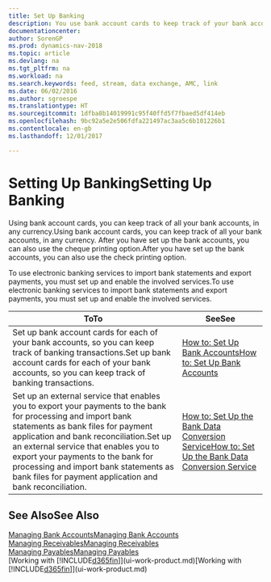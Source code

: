 ```yaml
---
title: Set Up Banking
description: You use bank account cards to keep track of your bank accounts and set up bank feeds to exchange data.
documentationcenter: 
author: SorenGP
ms.prod: dynamics-nav-2018
ms.topic: article
ms.devlang: na
ms.tgt_pltfrm: na
ms.workload: na
ms.search.keywords: feed, stream, data exchange, AMC, link
ms.date: 06/02/2016
ms.author: sgroespe
ms.translationtype: HT
ms.sourcegitcommit: 1dfba8b14019991c95f40ffd5f7fbaed5df414eb
ms.openlocfilehash: 9bc92a5e2e506fdfa221497ac3aa5c6b101226b1
ms.contentlocale: en-gb
ms.lasthandoff: 12/01/2017

---
```

# <a name="setting-up-banking"></a><span data-ttu-id="1a544-103">Setting Up Banking</span><span class="sxs-lookup"><span data-stu-id="1a544-103">Setting Up Banking</span></span>
<span data-ttu-id="1a544-104">Using bank account cards, you can keep track of all your bank accounts, in any currency.</span><span class="sxs-lookup"><span data-stu-id="1a544-104">Using bank account cards, you can keep track of all your bank accounts, in any currency.</span></span> <span data-ttu-id="1a544-105">After you have set up the bank accounts, you can also use the cheque printing option.</span><span class="sxs-lookup"><span data-stu-id="1a544-105">After you have set up the bank accounts, you can also use the check printing option.</span></span>

<span data-ttu-id="1a544-106">To use electronic banking services to import bank statements and  export payments, you must set up and enable the involved services.</span><span class="sxs-lookup"><span data-stu-id="1a544-106">To use electronic banking services to import bank statements and  export payments, you must set up and enable the involved services.</span></span>

| <span data-ttu-id="1a544-107">To</span><span class="sxs-lookup"><span data-stu-id="1a544-107">To</span></span> | <span data-ttu-id="1a544-108">See</span><span class="sxs-lookup"><span data-stu-id="1a544-108">See</span></span> |
| --- | --- |
| <span data-ttu-id="1a544-109">Set up bank account cards for each of your bank accounts, so you can keep track of banking transactions.</span><span class="sxs-lookup"><span data-stu-id="1a544-109">Set up bank account cards for each of your bank accounts, so you can keep track of banking transactions.</span></span> |[<span data-ttu-id="1a544-110">How to: Set Up Bank Accounts</span><span class="sxs-lookup"><span data-stu-id="1a544-110">How to: Set Up Bank Accounts</span></span>](bank-how-setup-bank-accounts.md) |
| <span data-ttu-id="1a544-111">Set up an external service that enables you to export your payments to the bank for processing  and import bank statements as bank files for payment application and bank reconciliation.</span><span class="sxs-lookup"><span data-stu-id="1a544-111">Set up an external service that enables you to export your payments to the bank for processing  and import bank statements as bank files for payment application and bank reconciliation.</span></span> |[<span data-ttu-id="1a544-112">How to: Set Up the Bank Data Conversion Service</span><span class="sxs-lookup"><span data-stu-id="1a544-112">How to: Set Up the Bank Data Conversion Service</span></span>](bank-how-setup-bank-data-conversion-service.md) |

## <a name="see-also"></a><span data-ttu-id="1a544-113">See Also</span><span class="sxs-lookup"><span data-stu-id="1a544-113">See Also</span></span>
[<span data-ttu-id="1a544-114">Managing Bank Accounts</span><span class="sxs-lookup"><span data-stu-id="1a544-114">Managing Bank Accounts</span></span>](bank-manage-bank-accounts.md)  
[<span data-ttu-id="1a544-115">Managing Receivables</span><span class="sxs-lookup"><span data-stu-id="1a544-115">Managing Receivables</span></span>](receivables-manage-receivables.md)  
[<span data-ttu-id="1a544-116">Managing Payables</span><span class="sxs-lookup"><span data-stu-id="1a544-116">Managing Payables</span></span>](payables-manage-payables.md)  
<span data-ttu-id="1a544-117">[Working with [!INCLUDE[d365fin](includes/d365fin_md.md)]](ui-work-product.md)</span><span class="sxs-lookup"><span data-stu-id="1a544-117">[Working with [!INCLUDE[d365fin](includes/d365fin_md.md)]](ui-work-product.md)</span></span>

